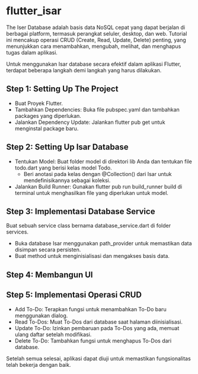 # flutter_isar

The Iser Database adalah basis data NoSQL cepat yang dapat berjalan di berbagai platform, termasuk perangkat seluler, desktop, dan web. Tutorial ini mencakup operasi CRUD (Create, Read, Update, Delete) penting, yang menunjukkan cara menambahkan, mengubah, melihat, dan menghapus tugas dalam aplikasi.

Untuk menggunakan Isar database secara efektif dalam aplikasi Flutter, terdapat beberapa langkah demi langkah yang harus dilakukan.

## Step 1: Setting Up The Project
- Buat Proyek Flutter.
- Tambahkan Dependencies: Buka file pubspec.yaml dan tambahkan packages yang diperlukan.
- Jalankan Dependency Update: Jalankan flutter pub get untuk menginstal package baru.

## Step 2: Setting Up Isar Database
- Tentukan Model: Buat folder model di direktori lib Anda dan tentukan file todo.dart yang berisi kelas model Todo.
  - Beri anotasi pada kelas dengan @Collection() dari Isar untuk mendefinisikannya sebagai koleksi.
- Jalankan Build Runner: Gunakan flutter pub run build_runner build di terminal untuk menghasilkan file yang diperlukan untuk model.

## Step 3: Implementasi Database Service

Buat sebuah service class bernama database_service.dart di folder services.
- Buka database Isar menggunakan path_provider untuk memastikan data disimpan secara persisten.
- Buat method untuk menginisialisasi dan mengakses basis data.

## Step 4: Membangun UI

## Step 5: Implementasi Operasi CRUD
- Add To-Do: Terapkan fungsi untuk menambahkan To-Do baru menggunakan dialog.
- Read To-Dos: Muat To-Dos dari database saat halaman diinisialisasi.
- Update To-Do: Izinkan pembaruan pada To-Dos yang ada, memuat ulang daftar setelah modifikasi.
- Delete To-Do: Tambahkan fungsi untuk menghapus To-Dos dari database.

Setelah semua selesai, aplikasi dapat diuji untuk memastikan fungsionalitas telah bekerja dengan baik.